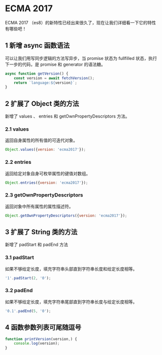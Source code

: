 # ECMA 2017

ECMA 2017 （es8）的新特性已经出来很久了，现在让我们详细看一下它的特性有哪些吧！

## 1 新增 async 函数语法 

可以让我们用写同步逻辑的方法写异步，当 promise 状态为 fullfilled 状态，执行下一步的代码，是 promise 和 generator 的语法糖。

```javascript 
async function getVersion() {
    const version = await fetchVersion();
    return `language:${version}`;
}
```

## 2 扩展了 Object 类的方法

新增了 values 、 entries 和 getOwnPropertyDescriptors 方法。

### 2.1 values

返回自身属性的所有值的可迭代对象。

```javascript
Object.values({version: 'ecma2017'});
```

### 2.2 entries 

返回给定对象自身可枚举属性的键值对数组。

```javascript
Object.entries({version: 'ecma2017'}); 
```

### 2.3 getOwnPropertyDescriptors

返回对象中所有属性的属性描述符。

```javascript
Object.getOwnPropertyDescriptors({version: 'ecma2017'});
```

## 3 扩展了 String 类的方法 

新增了 padStart 和 padEnd 方法 

### 3.1 padStart 

如果不够给定长度，填充字符串头部直到字符串长度和给定长度相等。

```javascript 
'1'.padStart(2, '0');
```

### 3.2 padEnd 

如果不够给定长度，填充字符串尾部直到字符串长度与给定长度相等。

```javascript 
'0.1'.padEnd(5, '0');
```

## 4 函数参数列表可尾随逗号 

```javascript 
function printVersion(version,) {
    console.log(version);
}
```





